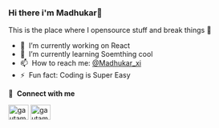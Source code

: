 ### Hi there i'm Madhukar👋

This is the place where I opensource stuff and break things :rofl:

- 🔭 &nbsp;I’m currently working on React
- 🌱 &nbsp;I’m currently learning Soemthing cool
- 📫 &nbsp;How to reach me: [@Madhukar_xi](https://www.instagram.com/madhukar_xi/)
- ⚡ &nbsp;Fun fact: Coding is Super Easy

🔗 &nbsp;**Connect with me**

<a href="https://www.linkedin.com/in/madhukark" target="blank"><img align="center" src="https://raw.githubusercontent.com/rahuldkjain/github-profile-readme-generator/master/src/images/icons/Social/linked-in-alt.svg" alt="gautamkrishnar" height="30" width="40" /></a>
<a href="https://instagram.com/madhukar_xi" target="blank"><img align="center" src="https://raw.githubusercontent.com/rahuldkjain/github-profile-readme-generator/master/src/images/icons/Social/instagram.svg" alt="gautamkrishnar" height="30" width="40" /></a>
